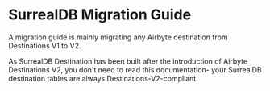 # SurrealDB Migration Guide

A migration guide is mainly migrating any Airbyte destination from Destinations V1 to V2.

As SurrealDB Destination has been built after the introduction of Airbyte Destinations V2, you don't need to read this documentation- your SurrealDB destination tables are always Destinations-V2-compliant.
